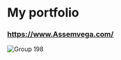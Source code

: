 # My portfolio
### https://www.Assemvega.com/

![Group 198](https://user-images.githubusercontent.com/100985581/200470547-32d9bb5a-84a9-42a0-b41a-5e4c288e881d.png)
